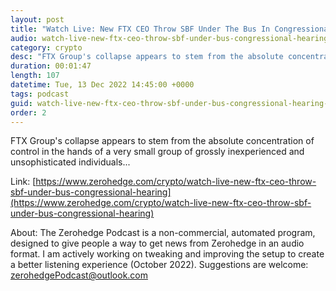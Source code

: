 ```yaml
---
layout: post
title: "Watch Live: New FTX CEO Throw SBF Under The Bus In Congressional Hearing"
audio: watch-live-new-ftx-ceo-throw-sbf-under-bus-congressional-hearing-0
category: crypto
desc: "FTX Group's collapse appears to stem from the absolute concentration of control in the hands of a very small group of grossly inexperienced and unsophisticated individuals..."
duration: 00:01:47
length: 107
datetime: Tue, 13 Dec 2022 14:45:00 +0000
tags: podcast
guid: watch-live-new-ftx-ceo-throw-sbf-under-bus-congressional-hearing-0
order: 2
---
```

FTX Group's collapse appears to stem from the absolute concentration of control in the hands of a very small group of grossly inexperienced and unsophisticated individuals...

Link: [https://www.zerohedge.com/crypto/watch-live-new-ftx-ceo-throw-sbf-under-bus-congressional-hearing](https://www.zerohedge.com/crypto/watch-live-new-ftx-ceo-throw-sbf-under-bus-congressional-hearing)

About: The Zerohedge Podcast is a non-commercial, automated program, designed to give people a way to get news from Zerohedge in an audio format.  I am actively working on tweaking and improving the setup to create a better listening experience (October 2022).  Suggestions are welcome: [zerohedgePodcast@outlook.com](mailto:zerohedgePodcast@outlook.com)